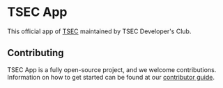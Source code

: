 # TSEC App

This official app of [TSEC](https://tsec.edu) maintained by TSEC Developer's Club. 


## Contributing

TSEC App is a fully open-source project, and we welcome contributions. Information on how to get started can be found at our [contributor guide](./CONTRIBUTING.md).
